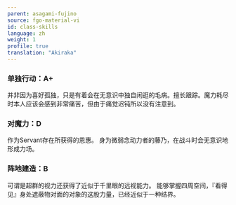 ```yaml
---
parent: asagami-fujino
source: fgo-material-vi
id: class-skills
language: zh
weight: 1
profile: true
translation: "Akiraka"
---
```


### 单独行动：A+

并非因为喜好孤独，只是有着会在无意识中独自闲逛的毛病。擅长跟踪。魔力耗尽时本人应该会感到非常痛苦，但由于痛觉迟钝所以没有注意到。

### 对魔力：D

作为Servant存在所获得的恩惠。
身为微弱念动力者的藤乃，在战斗时会无意识地形成力场。

### 阵地建造：B

可谓是超群的视力还获得了近似于千里眼的远视能力。
能够掌握四周空间，『看得见』身处遮蔽物对面的对象的这股力量，已经近似于一种结界。
